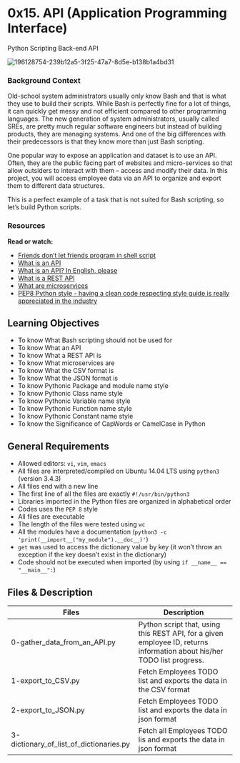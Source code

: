 # 0x15. API (Application Programming Interface)
Python Scripting Back-end API

![196128754-239b12a5-3f25-47a7-8d5e-b138b1a4bd31](https://github.com/Omowunmijuin/alx-system_engineering-devops/assets/109985883/860cd94b-9583-4580-9170-d29a456b9be8)

### Background Context
Old-school system administrators usually only know Bash and that is what they use to build their scripts. While Bash is perfectly fine for a lot of things, it can quickly get messy and not efficient compared to other programming languages. The new generation of system administrators, usually called SREs, are pretty much regular software engineers but instead of building products, they are managing systems. And one of the big differences with their predecessors is that they know more than just Bash scripting.

One popular way to expose an application and dataset is to use an API. Often, they are the public facing part of websites and micro-services so that allow outsiders to interact with them – access and modify their data. In this project, you will access employee data via an API to organize and export them to different data structures.

This is a perfect example of a task that is not suited for Bash scripting, so let’s build Python scripts.

### Resources
**Read or watch:**
- [Friends don’t let friends program in shell script](https://www.turnkeylinux.org/blog/friends-dont-let-friends-program-shell-script)
- [What is an API](https://www.webopedia.com/definitions/api/)
- [What is an API? In English, please](https://www.freecodecamp.org/news/what-is-an-api-in-english-please-b880a3214a82/)
- [What is a REST API](https://www.sitepoint.com/rest-api/)
- [What are microservices](https://smartbear.com/solutions/microservices/)
- [PEP8 Python style - having a clean code respecting style guide is really appreciated in the industry](https://peps.python.org/pep-0008/)

## Learning Objectives
- To know What Bash scripting should not be used for
- To know What an API
- To know What a REST API is
- To know What microservices are
- To know What the CSV format is
- To know What the JSON format is
- To know Pythonic Package and module name style
- To know Pythonic Class name style
- To know Pythonic Variable name style
- To know Pythonic Function name style
- To know Pythonic Constant name style
- To know the Significance of CapWords or CamelCase in Python

## General Requirements
- Allowed editors: ``vi``, ``vim``, ``emacs``
- All files are interpreted/compiled on Ubuntu 14.04 LTS using ``python3`` (version 3.4.3)
- All files end with a new line
- The first line of all the files are exactly ``#!/usr/bin/python3``
- Libraries imported in the Python files are organized in alphabetical order
- Codes uses the ``PEP 8`` style
- All files are executable
- The length of the files were tested using ``wc``
- All the modules have a documentation (``python3 -c 'print(__import__("my_module").__doc__)'``)
- ``get`` was used to access the dictionary value by key (it won’t throw an exception if the key doesn’t exist in the dictionary)
- Code should not be executed when imported (by using ``if __name__ == "__main__":``)

## Files & Description
| Files                  | Description                            |
| --------------------------------------- | -------------------------------------- |
| 0-gather_data_from_an_API.py            | Python script that, using this REST API, for a given employee ID, returns information about his/her TODO list progress. |
| 1-export_to_CSV.py                      | Fetch Employees TODO list and exports the data in the CSV format                                                        |
| 2-export_to_JSON.py                     | Fetch Employees TODO list and exports the data in json format                                                           |
| 3-dictionary_of_list_of_dictionaries.py | Fetch all Employees TODO lis and exports the data in json format
